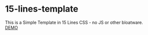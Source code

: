 # 15-lines-template
This is a Simple Template in 15 Lines CSS - no JS or other bloatware.  
[DEMO](https://cdn.rawgit.com/i5heu/15-lines-template/master/index.html)
